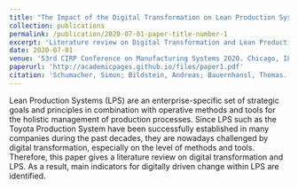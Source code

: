 ```yaml
---
title: "The Impact of the Digital Transformation on Lean Production Systems"
collection: publications
permalink: /publication/2020-07-01-paper-title-number-1
excerpt: 'Literature review on Digital Transformation and Lean Production System 4.0.'
date: 2020-07-01
venue: '53rd CIRP Conference on Manufacturing Systems 2020. Chicago, IL, USA'
paperurl: 'http://academicpages.github.io/files/paper1.pdf'
citation: 'Schumacher, Simon; Bildstein, Andreas; Bauernhansl, Thomas. (2020). &quot;The Impact of the Digital Transformation on Lean Production Systems.&quot; <i>Procedia CIRP</i>. (x).'
---
```

Lean Production Systems (LPS) are an enterprise-specific set of strategic goals and principles in combination with operative methods and tools for the holistic management of production processes. Since LPS such as the Toyota Production System have been successfully established in many companies during the past decades, they are nowadays challenged by digital transformation, especially on the level of methods and tools. Therefore, this paper gives a literature review on digital transformation and LPS. As a result, main indicators for digitally driven change within LPS are identified.
